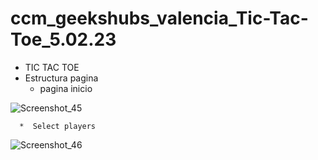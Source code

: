 # ccm_geekshubs_valencia_Tic-Tac-Toe_5.02.23
* TIC TAC TOE
 * Estructura pagina
     * pagina inicio

     
![Screenshot_45](https://user-images.githubusercontent.com/121670547/218339601-1458c4f2-11ee-47b7-9324-ade220a4c807.png)



      *  Select players
      
      
  ![Screenshot_46](https://user-images.githubusercontent.com/121670547/218339627-373dea93-7bd2-44e5-b1bd-e119e3c96817.png)
